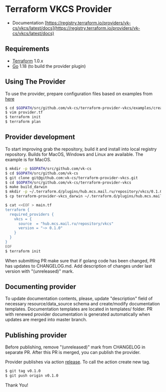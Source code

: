 Terraform VKCS Provider
=======================

* Documentation [https://registry.terraform.io/providers/vk-cs/vkcs/latest/docs](https://registry.terraform.io/providers/vk-cs/vkcs/latest/docs)

Requirements
------------

-	[Terraform](https://www.terraform.io/downloads.html) 1.0.x
-	[Go](https://golang.org/doc/install) 1.18 (to build the provider plugin)

Using The Provider
------------------
To use the provider, prepare configuration files based on examples from [here](https://github.com/vk-cs/terraform-provider-vkcs/tree/master/examples)

```sh
$ cd $GOPATH/src/github.com/vk-cs/terraform-provider-vkcs/examples/create-vkcs-compute-instance
$ vim provider.tf
$ terraform init
$ terraform plan
```

Provider development
--------------------
To start improving grab the repository, build it and install into local registry repository.
Builds for MacOS, Windows and Linux are available.
The example is for MacOS.
```sh
$ mkdir -p $GOPATH/src/github.com/vk-cs
$ cd $GOPATH/src/github.com/vk-cs
$ git clone git@github.com:vk-cs/terraform-provider-vkcs.git
$ cd $GOPATH/src/github.com/vk-cs/terraform-provider-vkcs
$ make build_darwin
$ mkdir -p ~/.terraform.d/plugins/hub.mcs.mail.ru/repository/vkcs/0.1.0/darwin_amd64/
$ cp terraform-provider-vkcs_darwin ~/.terraform.d/plugins/hub.mcs.mail.ru/repository/vkcs/0.1.0/darwin_amd64/terraform-provider-vkcs_v0.1.0

$ cat <<EOF > main.tf 
terraform {
  required_providers {
    vkcs = {
      source  = "hub.mcs.mail.ru/repository/vkcs"
      version = "~> 0.1.0"
    }
  }
}
EOF
$ terraform init
```

When submitting PR make sure that if golang code has been changed, PR has updates to CHANGELOG.md. Add description of changes under last version with "(unreleased)" mark.

Documenting provider
--------------------
To update documentation contents, please, update "description" field of necessary resource/data_source schema and create/modify documentation templates.
Documentation templates are located in templates/ folder.
PR with renewed provider documentation is generated automatically when updates are merged into master branch.

Publishing provider
-------------------
Before publishing, remove "(unreleased)" mark from CHANGELOG in separate PR. After this PR is merged, you can publish the provider.

Provider publishes via action [release](https://github.com/vk-cs/terraform-provider-vkcs/blob/master/.github/workflows/release.yml).
To call the action create new tag.
```sh
$ git tag v0.1.0
$ git push origin v0.1.0
```

Thank You!
